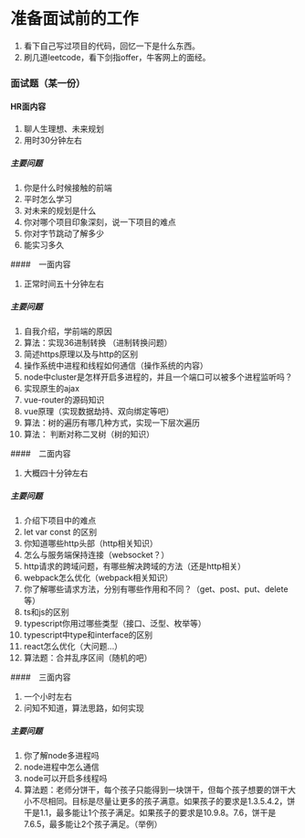 # 准备面试前的工作

1. 看下自己写过项目的代码，回忆一下是什么东西。
2. 刷几道leetcode，看下剑指offer，牛客网上的面经。

### 面试题（某一份）

#### HR面内容

1. 聊人生理想、未来规划
2. 用时30分钟左右

##### 主要问题

1. 你是什么时候接触的前端
2. 平时怎么学习
3. 对未来的规划是什么
4. 你对哪个项目印象深刻，说一下项目的难点
5. 你对字节跳动了解多少
6. 能实习多久


####　一面内容

1. 正常时间五十分钟左右

##### 主要问题

1. 自我介绍，学前端的原因
2. 算法：实现36进制转换 （进制转换问题）
3. 简述https原理以及与http的区别
4. 操作系统中进程和线程如何通信（操作系统的内容）
5. node中cluster是怎样开启多进程的，并且一个端口可以被多个进程监听吗？
6. 实现原生的ajax
7. vue-router的源码知识
8. vue原理（实现数据劫持、双向绑定等吧）
9. 算法：树的遍历有哪几种方式，实现一下层次遍历
10. 算法： 判断对称二叉树（树的知识）


####　二面内容

1. 大概四十分钟左右

##### 主要问题

1. 介绍下项目中的难点
2. let var const 的区别
3. 你知道哪些http头部（http相关知识）
4. 怎么与服务端保持连接（websocket？）
5. http请求的跨域问题，有哪些解决跨域的方法（还是http相关）
6. webpack怎么优化（webpack相关知识）
7. 你了解哪些请求方法，分别有哪些作用和不同？（get、post、put、delete等）
8. ts和js的区别
9. typescript你用过哪些类型（接口、泛型、枚举等）
10. typescript中type和interface的区别
11. react怎么优化（大问题...）
12. 算法题：合并乱序区间（随机的吧）


####　三面内容

1. 一个小时左右
2. 问知不知道，算法思路，如何实现

##### 主要问题

1. 你了解node多进程吗
2. node进程中怎么通信
3. node可以开启多线程吗
4. 算法题：老师分饼干，每个孩子只能得到一块饼干，但每个孩子想要的饼干大小不尽相同。目标是尽量让更多的孩子满意。如果孩子的要求是1.3.5.4.2，饼干是1.1，最多能让1个孩子满足。如果孩子的要求是10.9.8。7.6，饼干是7.6.5，最多能让2个孩子满足。（举例）